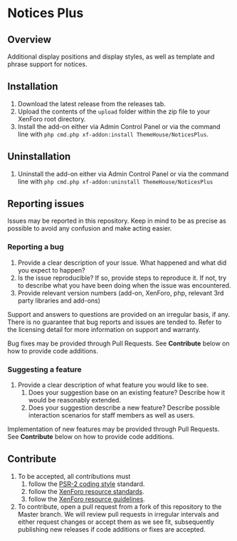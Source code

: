 # Notices Plus
## Overview
Additional display positions and display styles, as well as template and phrase support for notices.

## Installation
1. Download the latest release from the releases tab.
2. Upload the contents of the `upload` folder within the zip file to your XenForo root directory.
3. Install the add-on either via Admin Control Panel or via the command line with `php cmd.php xf-addon:install ThemeHouse/NoticesPlus`.

## Uninstallation
1. Uninstall the add-on either via Admin Control Panel or via the command line with `php cmd.php xf-addon:uninstall ThemeHouse/NoticesPlus`

## Reporting issues
Issues may be reported in this repository. Keep in mind to be as precise as possible to avoid any confusion and make acting easier.
### Reporting a bug
1. Provide a clear description of your issue. What happened and what did you expect to happen?
2. Is the issue reproducible? If so, provide steps to reproduce it. If not, try to describe what you have been doing when the issue was encountered.
3. Provide relevant version numbers (add-on, XenForo, php, relevant 3rd party libraries and add-ons)

Support and answers to questions are provided on an irregular basis, if any. There is no guarantee that bug reports and issues are tended to. Refer to the licensing detail for more information on support and warranty.

Bug fixes may be provided through Pull Requests.  See **Contribute** below on how to provide code additions.

### Suggesting a feature
1. Provide a clear description of what feature you would like to see.
    1. Does your suggestion base on an existing feature? Describe how it would be reasonably extended.
    2. Does your suggestion describe a new feature? Describe possible interaction scenarios for staff members as well as users.

Implementation of new features may be provided through Pull Requests. See **Contribute** below on how to provide code additions.

## Contribute
1. To be accepted, all contributions must
    1. follow the [PSR-2 coding style](https://www.php-fig.org/psr/psr-2/) standard.
    2. follow the [XenForo resource standards](https://xenforo.com/community/help/resource-standards/).
    3. follow the [XenForo resource guidelines](https://xenforo.com/community/help/resource-guidelines/).
2. To contribute, open a pull request from a fork of this repository to the Master branch. We will review pull requests in irregular intervals and either request changes or accept them as we see fit, subsequently publishing new releases if code additions or fixes are accepted.